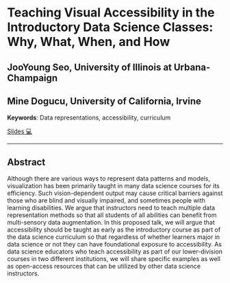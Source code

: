 # Teaching Visual Accessibility in the Introductory Data Science Classes: Why, What, When, and How

## JooYoung Seo, University of Illinois at Urbana-Champaign 
## Mine Dogucu, University of California, Irvine 

**Keywords**: Data representations, accessibility, curriculum

[Slides :computer:](https://mdogucu.github.io/sdss-2022) 


<hr>

## Abstract

Although there are various ways to represent data patterns and models, visualization has been primarily taught in many data science courses for its efficiency. Such vision-dependent output may cause critical barriers against those who are blind and visually impaired, and sometimes people with learning disabilities. We argue that instructors need to teach multiple data representation methods so that all students of all abilities can benefit from multi-sensory data augmentation. In this proposed talk, we will argue that accessibility should be taught as early as the introductory course as part of the data science curriculum so that regardless of whether learners major in data science or not they can have foundational exposure to accessibility. As data science educators who teach accessibility as part of our lower-division courses in two different institutions, we will share specific examples as well as open-access resources that can be utilized by other data science instructors.
